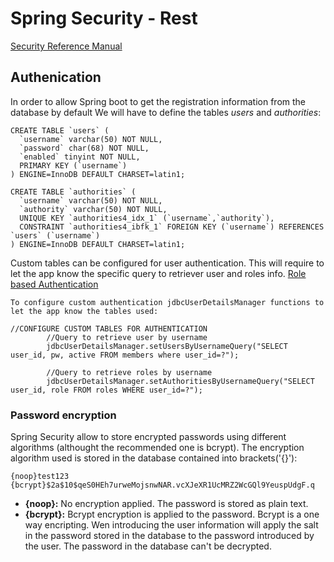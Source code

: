 # Spring Security - Rest

[Security Reference Manual](https://docs.spring.io/spring-security/reference/)

## Authenication

In order to allow Spring boot to get the registration information from the database by default We will have to define the tables _users_ and _authorities_:

```
CREATE TABLE `users` (
  `username` varchar(50) NOT NULL,
  `password` char(68) NOT NULL,
  `enabled` tinyint NOT NULL,
  PRIMARY KEY (`username`)
) ENGINE=InnoDB DEFAULT CHARSET=latin1;

CREATE TABLE `authorities` (
  `username` varchar(50) NOT NULL,
  `authority` varchar(50) NOT NULL,
  UNIQUE KEY `authorities4_idx_1` (`username`,`authority`),
  CONSTRAINT `authorities4_ibfk_1` FOREIGN KEY (`username`) REFERENCES `users` (`username`)
) ENGINE=InnoDB DEFAULT CHARSET=latin1;
```

Custom tables can be configured for user authentication. This will require to let the app know the specific query to retriever user and roles info.
[Role based Authentication](https://github.com/carlosreyplanelles/Spring-Hibernate-for-Beginners/blob/main/05-Spring-boot-rest-security/00-spring-boot-rest-security-employee-starter-code/src/main/java/com/luv2code/springboot/cruddemo/security/DemoSecurityConfig.java)

```
To configure custom authentication jdbcUserDetailsManager functions to let the app know the tables used:

//CONFIGURE CUSTOM TABLES FOR AUTHENTICATION
        //Query to retrieve user by username
        jdbcUserDetailsManager.setUsersByUsernameQuery("SELECT user_id, pw, active FROM members where user_id=?");

        //Query to retrieve roles by username
        jdbcUserDetailsManager.setAuthoritiesByUsernameQuery("SELECT user_id, role FROM roles WHERE user_id=?");
```

### Password encryption

Spring Security allow to store encrypted passwords using different algorithms (althought the recommended one is bcrypt).
The encryption algorithm used is stored in the database contained into brackets('{}'):

```
{noop}test123
{bcrypt}$2a$10$qeS0HEh7urweMojsnwNAR.vcXJeXR1UcMRZ2WcGQl9YeuspUdgF.q
```

- **{noop}:** No encryption applied. The password is stored as plain text.
- **{bcrypt}:** Bcrypt encryption is applied to the password. Bcrypt is a one way encripting. Wen introducing the user information will apply the salt in the password stored in the database to the password introduced by the user. The password in the database can't be decrypted.
